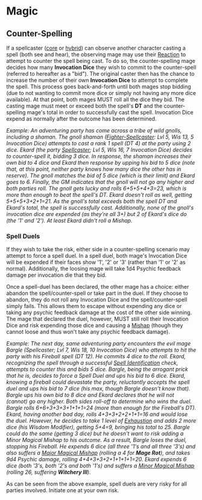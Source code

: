 # Magic

## Counter-Spelling
If a spellcaster ([core](Glossary.md#Core-Class) or [hybrid](Glossary.md#Hybrid-Class)) can observe another character casting a spell (both see and hear), the observing mage may use their [Reaction](Combat.md#Reactions) to attempt to counter the spell being cast.  To do so, the counter-spelling mage decides how many **Invocation Dice** they wish to commit to the counter-spell (referred to hereafter as a "bid").  The original caster then has the chance to increase the number of their own **Invocation Dice** to attempt to complete the spell.  This process goes back-and-forth until both mages stop bidding (due to not wanting to commit more dice or simply not having any more dice available).  At that point, both mages MUST roll all the dice they bid.  The casting mage must meet or exceed both the spell's **DT** and the counter-spelling mage's total in order to successfully cast the spell.  Invocation Dice expend as normally after the outcome has been determined.

*Example:  An adventuring party has come across a tribe of wild gnolls, including a shaman.  The gnoll shaman ([Fighter-Spellcaster](classes/Fighter-Spellcaster.md): Lvl 5, Wis 13, 5 Invocation Dice) attempts to cast a rank 1 spell (DT 4) at the party using 2 dice.  Ekard (the party [Spellcaster](classes/Spellcaster.md); Lvl 5, Wis 16, 7 Invocation Dice) decides to counter-spell it, bidding 3 dice.  In response, the shaman increases their own bid to 4 dice and Ekard then response by upping his bid to 5 dice (note that, at this point, neither party knows how many dice the other has in reserve).  The gnoll matches the bid of 5 dice (which is their limit) and Ekard goes to 6.  Finally, the GM indicates that the gnoll will not go any higher and both parties roll.  The gnoll gets lucky and rolls 6+5+5+4+3=23, which is more than enough to beat the spell's DT.  Ekard doesn't roll as well, getting 5+5+5+3+2+1=21.  As the gnoll's total exceeds both the spell DT and Ekard's total, the spell is successfully cast.  Additionally, none of the gnoll's invocation dice are expended (as they're all 3+) but 2 of Ekard's dice do (the '1' and '2').  At least Ekard didn't roll a Mishap.*

### Spell Duels
If they wish to take the risk, either side in a counter-spelling scenario may attempt to force a spell duel.  In a spell duel, both mage's Invocation Dice will be expended if their faces show '1', '2' or '3' (rather than '1' or '2' as normal).  Additionally, the loosing mage will take 1d4 Psychic feedback damage per invocation die that they bid.

Once a spell-duel has been declared, the other mage has a choice: either abandon the spell/counter-spell or take part in the duel.  If they choose to abandon, they do not roll any Invocation Dice and the spell/counter-spell simply fails.  This allows them to escape without expending any dice or taking any psychic feedback damage at the cost of the other side winning.  The mage that declared the duel, however, MUST still roll their Invocation Dice and risk expending those dice and causing a [Mishap](#Mishaps) (though they cannot loose and thus won't take any psychic feedback damage).

*Example:  The next day, same adventuring party encounters the evil mage Bargle (Spellcaster; Lvl 7, Wis 18, 10 Invocation Dice) who attempts to hit the party with his Fireball spell (DT 12).  He commits 4 dice to the roll.  Ekard, recognizing the spell through a successful [Spell Identification](#Spell-Identification) check, attempts to counter this and bids 5 dice.  Bargle, being the arrogant prick that he is, decides to force a Spell Duel and ups his bid to 6 dice.  Ekard, knowing a fireball could devastate the party, reluctantly accepts the spell duel and ups his bid to 7 dice (his max, though Bargle doesn't know that).  Bargle ups his own bid to 8 dice and Ekard declares that he will not (cannot) go any higher.  Both sides roll-off to determine who wins the duel.  Bargle rolls 6+6+3+3+3+1+1+1=24 (more than enough for the Fireball's DT). Ekard, having another bad day, rolls 4+3+3+2+2+1+1=16 and would lose the duel.  However, he decides to take 1 level of [Exhaustion](Combat.md#Exhaustion) and adds 2 more dice (his Wisdom Modifier), getting 5+4=9, bringing his total to 25.  Bargle could do the same (getting 3 dice) but he doesn't want to risk adding a Minor Magical Mishap to his outcome.  As a result, Bargle loses the duel, stopping his Fireball.  He expends 6 dice (all three '1's and all three '3's) and also suffers a [Major Magical Mishap](#Major-Magical-Mishap) (rolling a 4 for **Mage Rot**), and takes 9d4 Psychic damage, rolling 4+4+3+3+2+1+1+1+1=20.  Ekard expends 6 dice (both '3's, both '2's and both '1's) and suffers a [Minor Magical Mishap](#Minor-Magical-Mishap) (rolling 26, suffering **Witchery III**).*

As can be seen from the above example, spell duels are very risky for all parties involved.  Initiate one at your own risk.